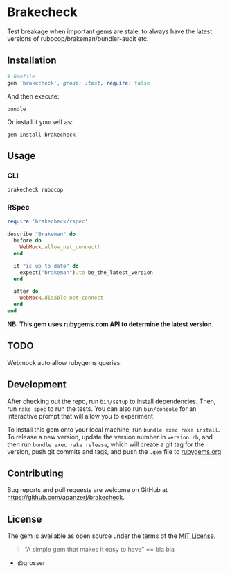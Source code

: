 # Brakecheck

Test breakage when important gems are stale, to always have the latest versions of rubocop/brakeman/bundler-audit etc.

## Installation


```ruby
# Gemfile
gem 'brakecheck', group: :test, require: false
```

And then execute:

```
bundle
```

Or install it yourself as:

```
gem install brakecheck
```

## Usage

### CLI

```
brakecheck rubocop
```

### RSpec

```ruby
require 'brakecheck/rspec'

describe "Brakeman" do
  before do
    WebMock.allow_net_connect!
  end

  it "is up to date" do
    expect("brakeman").to be_the_latest_version
  end

  after do
    WebMock.disable_net_connect!
  end
end
```

__NB: This gem uses rubygems.com API to determine the latest version.__

## TODO

Webmock auto allow rubygems queries.

## Development

After checking out the repo, run `bin/setup` to install dependencies. Then, run `rake spec` to run the tests. You can also run `bin/console` for an interactive prompt that will allow you to experiment.

To install this gem onto your local machine, run `bundle exec rake install`. To release a new version, update the version number in `version.rb`, and then run `bundle exec rake release`, which will create a git tag for the version, push git commits and tags, and push the `.gem` file to [rubygems.org](https://rubygems.org).

## Contributing

Bug reports and pull requests are welcome on GitHub at https://github.com/apanzerj/brakecheck.


## License

The gem is available as open source under the terms of the [MIT License](http://opensource.org/licenses/MIT).


> “A simple gem that makes it easy to have” == bla bla
- @grosser

